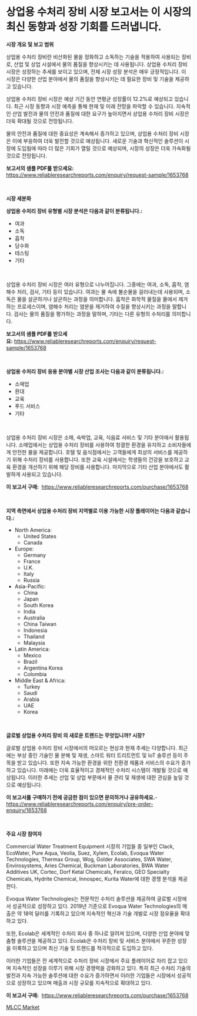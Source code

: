<p><h1>상업용 수처리 장비 시장 보고서는 이 시장의 최신 동향과 성장 기회를 드러냅니다.</h1></p><p><strong>시장 개요 및 보고 범위</strong></p>
<p><p>상업용 수처리 장비란 비산화된 물을 정화하고 소독하는 기술을 적용하여 사용되는 장비로, 산업 및 상업 시설에서 물의 품질을 향상시키는 데 사용됩니다. 상업용 수처리 장비 시장은 성장하는 추세를 보이고 있으며, 전체 시장 성장 분석은 매우 긍정적입니다. 이 시장은 다양한 산업 분야에서 물의 품질을 향상시키는 데 필요한 장비 및 기술을 제공하고 있습니다.</p><p>상업용 수처리 장비 시장은 예상 기간 동안 연평균 성장률이 12.2%로 예상되고 있습니다. 최근 시장 동향과 시장 예측을 통해 현재 및 미래 전망을 파악할 수 있습니다. 지속적인 산업 발전과 물의 안전과 품질에 대한 요구가 높아지면서 상업용 수처리 장비 시장은 더욱 확대될 것으로 전망됩니다.</p><p>물의 안전과 품질에 대한 중요성은 계속해서 증가하고 있으며, 상업용 수처리 장비 시장은 이에 부응하여 더욱 발전할 것으로 예상됩니다. 새로운 기술과 혁신적인 솔루션이 시장에 도입됨에 따라 더 많은 기회가 열릴 것으로 예상되며, 시장의 성장은 더욱 가속화될 것으로 전망됩니다.</p></p>
<p><strong>보고서의 샘플 PDF를 받으세요:</strong> <a href="https://www.reliableresearchreports.com/enquiry/request-sample/1653768">https://www.reliableresearchreports.com/enquiry/request-sample/1653768</a></p>
<p>&nbsp;</p>
<p><strong>시장 세분화</strong></p>
<p><strong>상업용 수처리 장비 유형별 시장 분석은 다음과 같이 분류됩니다.:</strong></p>
<p><ul><li>여과</li><li>소독</li><li>흡착</li><li>담수화</li><li>테스팅</li><li>기타</li></ul></p>
<p>&nbsp;</p>
<p><p>상업용 수처리 장비 시장은 여러 유형으로 나누어집니다. 그중에는 여과, 소독, 흡착, 염해수 처리, 검사, 기타 등이 있습니다. 여과는 물 속에 불순물을 걸러내는데 사용되며, 소독은 물을 살균하거나 살균하는 과정을 의미합니다. 흡착은 화학적 물질을 물에서 제거하는 프로세스이며, 염해수 처리는 염분을 제거하여 수질을 향상시키는 과정을 말합니다. 검사는 물의 품질을 평가하는 과정을 말하며, 기타는 다른 유형의 수처리를 의미합니다.</p></p>
<p><strong>보고서의 샘플 PDF를 받으세요:</strong>&nbsp;<a href="https://www.reliableresearchreports.com/enquiry/request-sample/1653768">https://www.reliableresearchreports.com/enquiry/request-sample/1653768</a></p>
<p>&nbsp;</p>
<p><strong> 상업용 수처리 장비 응용 분야별 시장 산업 조사는 다음과 같이 분류됩니다.:</strong></p>
<p><ul><li>소매업</li><li>환대</li><li>교육</li><li>푸드 서비스</li><li>기타</li></ul></p>
<p>&nbsp;</p>
<p><p>상업용 수처리 장비 시장은 소매, 숙박업, 교육, 식음료 서비스 및 기타 분야에서 활용됩니다. 소매업에서는 상업용 수처리 장비를 사용하여 청결한 환경을 유지하고 소비자들에게 안전한 물을 제공합니다. 호텔 및 음식점에서는 고객들에게 최상의 서비스를 제공하기 위해 수처리 장비를 사용합니다. 또한 교육 시설에서는 학생들의 건강을 보호하고 교육 환경을 개선하기 위해 해당 장비를 사용합니다. 마지막으로 기타 산업 분야에서도 활발하게 사용되고 있습니다. </p></p>
<p><strong>이 보고서 구매:</strong>&nbsp; <a href="https://www.reliableresearchreports.com/purchase/1653768">https://www.reliableresearchreports.com/purchase/1653768</a></p>
<p>&nbsp;</p>
<p><strong>지역 측면에서 상업용 수처리 장비 지역별로 이용 가능한 시장 플레이어는 다음과 같습니다.:</strong></p>
<p><ul>
    <li>
        North America:
        <ul>
            <li>United States</li>
            <li>Canada</li>
        </ul>
    </li>
    <li>
        Europe:
        <ul>
            <li>Germany</li>
            <li>France</li>
            <li>U.K.</li>
            <li>Italy</li>
            <li>Russia</li>
        </ul>
    </li>
    <li>
        Asia-Pacific:
        <ul>
            <li>China</li>
            <li>Japan</li>
            <li>South Korea</li>
            <li>India</li>
            <li>Australia</li>
            <li>China Taiwan</li>
            <li>Indonesia</li>
            <li>Thailand</li>
            <li>Malaysia</li>
        </ul>
    </li>
    <li>
        Latin America:
        <ul>
            <li>Mexico</li>
            <li>Brazil</li>
            <li>Argentina Korea</li>
            <li>Colombia</li>
        </ul>
    </li>
    <li>
        Middle East & Africa:
        <ul>
            <li>Turkey</li>
            <li>Saudi</li>
            <li>Arabia</li>
            <li>UAE</li>
            <li>Korea</li>
        </ul>
    </li>
    </ul></p>
<p>&nbsp;</p>
<p><strong>글로벌 상업용 수처리 장비 의 새로운 트렌드는 무엇입니까? 시장?</strong></p>
<p><p>글로벌 상업용 수처리 장비 시장에서의 떠오르는 현상과 현재 추세는 다양합니다. 최근에는 부상 중인 기술인 물 분해 및 재생, 스마트 워터 트리트먼트 및 IoT 솔루션 등이 주목을 받고 있습니다. 또한 지속 가능한 환경을 위한 친환경 제품과 서비스의 수요가 증가하고 있습니다. 미래에는 더욱 효율적이고 경제적인 수처리 시스템이 개발될 것으로 예상됩니다. 이러한 추세는 산업 및 상업 부문에서 물 관리 및 재생에 대한 관심을 높일 것으로 예상됩니다.</p></p>
<p><strong>이 보고서를 구매하기 전에 궁금한 점이 있으면 문의하거나 공유하세요.</strong>- <a href="https://www.reliableresearchreports.com/enquiry/pre-order-enquiry/1653768">https://www.reliableresearchreports.com/enquiry/pre-order-enquiry/1653768</a></p>
<p>&nbsp;</p>
<p><strong>주요 시장 참여자</strong></p>
<p><p>Commercial Water Treatment Equipment 시장의 기업들 중 일부인 Clack, EcoWater, Pure Aqua, Veolia, Suez, Xylem, Ecolab, Evoqua Water Technologies, Thermax Group, Wog, Golder Associates, SWA Water, Envirosystems, Aries Chemical, Buckman Laboratories, BWA Water Additives UK, Cortec, Dorf Ketal Chemicals, Feralco, GEO Specialty Chemicals, Hydrite Chemical, Innospec, Kurita Water에 대한 경쟁 분석을 제공한다. </p><p>Evoqua Water Technologies는 전문적인 수처리 솔루션을 제공하여 글로벌 시장에서 성공적으로 성장하고 있다. 2019년 기준으로 Evoqua Water Technologies의 매출은 약 18억 달러를 기록하고 있으며 지속적인 혁신과 기술 개발로 시장 점유율을 확대하고 있다. </p><p>또한, Ecolab은 세계적인 수처리 회사 중 하나로 알려져 있으며, 다양한 산업 분야에 맞춤형 솔루션을 제공하고 있다. Ecolab은 수처리 장비 및 서비스 분야에서 꾸준한 성장을 이룩하고 있으며 최신 기술 및 트렌드를 적극적으로 도입하고 있다.</p><p>이러한 기업들은 전 세계적으로 수처리 장비 시장에서 주요 플레이어로 자리 잡고 있으며 지속적인 성장을 이루기 위해 시장 경쟁력을 강화하고 있다. 특히 최근 수처리 기술의 발전과 지속 가능한 솔루션에 대한 수요가 증가하면서 이러한 기업들은 시장에서 성공적으로 성장하고 있으며 매출과 시장 규모를 지속적으로 확대하고 있다.</p></p>
<p><strong>이 보고서 구매:</strong>&nbsp;&nbsp;<a href="https://www.reliableresearchreports.com/purchase/1653768">https://www.reliableresearchreports.com/purchase/1653768</a></p>
<p><p><a href="https://github.com/PeterParrish5/Market-Research-Report-List-4/blob/main/mlcc-market.md">MLCC Market</a></p></p>
